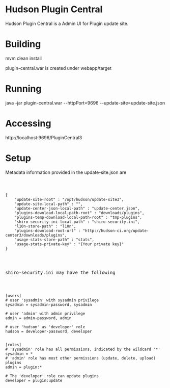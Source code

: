 Hudson Plugin Central
=====================

Hudson Plugin Central is a Admin UI for Plugin update site. 

Building
========

mvm clean install

plugin-central.war is created under webapp/target

Running
=======

java -jar plugin-central.war --httpPort=9696 --update-site=update-site.json

Accessing
=========

http://localhost:9696/PluginCentral3

Setup
=====


Metadata information provided in the update-site.json are

<pre><code>


{  
    "update-site-root" : "/opt/hudson/update-site3",
    "update-site-local-path" : "",
    "update-center-json-local-path" : "update-center.json",
    "plugins-download-local-path-root" : "downloads/plugins",
    "plugins-temp-download-local-path-root" : "tmp-plugins",
    "shiro-security-ini-local-path" : "shiro-security.ini",
    "l10n-store-path" : "l10n",
    "plugins-download-root-url" : "http://hudson-ci.org/update-center3/downloads/plugins",
    "usage-stats-store-path" : "stats",
    "usage-stats-private-key" : "{Your private key}"
}

</code><pre>


shiro-security.ini may have the following

<pre><code>

[users]
# user 'sysadmin' with sysadmin privilege
sysadmin = sysadmin-password, sysadmin

# user 'admin' with admin privilege
admin = admin-password, admin

# user 'hudson' as 'developer' role
hudson = developer-password, developer


[roles]
# 'sysadmin' role has all permissions, indicated by the wildcard '*'
sysadmin = *
# 'admin' role has most other permissions (update, delete, upload) plugins
admin = plugin:*

# The 'developer' role can update plugins
developer = plugin:update

</code></pre>








 